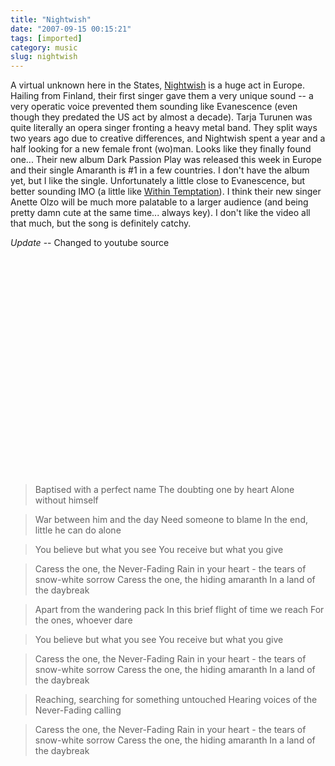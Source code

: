 ```yaml
---
title: "Nightwish"
date: "2007-09-15 00:15:21"
tags: [imported]
category: music
slug: nightwish
---
```


A virtual unknown here in the States, <a href="http://www.nightwish.com">Nightwish</a> is a huge act in Europe. Hailing from Finland, their first singer gave them a very unique sound -- a very operatic voice prevented them sounding like Evanescence (even though they predated the US act by almost a decade). Tarja Turunen was quite literally an opera singer fronting a heavy metal band. They split ways two years ago due to creative differences, and Nightwish spent a year and a half looking for a new female front (wo)man. Looks like they finally found one... Their new album Dark Passion Play was released this week in Europe and their single Amaranth is #1 in a few countries. I don't have the album yet, but I like the single. Unfortunately a little close to Evanescence, but better sounding IMO (a little like <a href="http://www.within-temptation.com/">Within Temptation</a>). I think their new singer Anette Olzo will be much more palatable to a larger audience (and being pretty damn cute at the same time... always key). I don't like the video all that much, but the song is definitely catchy.

<em>Update</em> -- Changed to youtube source

<object width="425" height="350"><param name="movie" value="http://www.youtube.com/v/GdZn7k5rZLQ"></param><param name="wmode" value="transparent"></param><embed src="http://www.youtube.com/v/GdZn7k5rZLQ" type="application/x-shockwave-flash" wmode="transparent" width="425" height="350"></embed></object>

> Baptised with a perfect name The doubting one by heart Alone without himself

> War between him and the day Need someone to blame In the end, little he can do alone

> You believe but what you see You receive but what you give

> Caress the one, the Never-Fading Rain in your heart - the tears of snow-white sorrow Caress the one, the hiding amaranth In a land of the daybreak

> Apart from the wandering pack In this brief flight of time we reach For the ones, whoever dare

> You believe but what you see You receive but what you give

> Caress the one, the Never-Fading Rain in your heart - the tears of snow-white sorrow Caress the one, the hiding amaranth In a land of the daybreak

> Reaching, searching for something untouched Hearing voices of the Never-Fading calling

> Caress the one, the Never-Fading Rain in your heart - the tears of snow-white sorrow Caress the one, the hiding amaranth In a land of the daybreak
